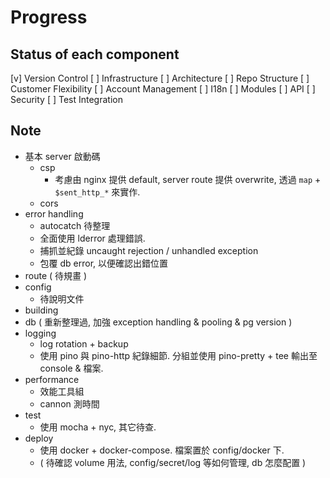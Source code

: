 # Progress


## Status of each component

 [v] Version Control
 [ ] Infrastructure
 [ ] Architecture
 [ ] Repo Structure
 [ ] Customer Flexibility
 [ ] Account Management 
 [ ] I18n
 [ ] Modules
 [ ] API
 [ ] Security
 [ ] Test Integration


## Note

 - 基本 server 啟動碼
   * csp
     - 考慮由 nginx 提供 default, server route 提供 overwrite, 透過 `map` + `$sent_http_*` 來實作.
   * cors
 - error handling
   * autocatch 待整理
   - 全面使用 lderror 處理錯誤. 
   - 捕抓並紀錄 uncaught rejection / unhandled exception 
   - 包覆 db error, 以便確認出錯位置
 - route ( 待規畫 )
 - config
   - 待說明文件
 - building
 - db ( 重新整理過, 加強 exception handling & pooling & pg version )
 - logging
   * log rotation + backup
   - 使用 pino 與 pino-http 紀錄細節. 分組並使用 pino-pretty + tee 輸出至 console & 檔案.
 - performance
   * 效能工具組
   - cannon 測時間
 - test
   - 使用 mocha + nyc, 其它待查.
 - deploy
   - 使用 docker + docker-compose. 檔案置於 config/docker 下.
   - ( 待確認 volume 用法, config/secret/log 等如何管理, db 怎麼配置 )
